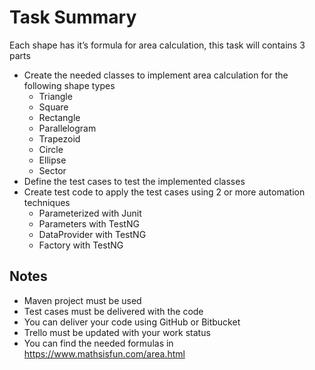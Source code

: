 # Task Summary
Each shape has it’s formula for area calculation, this task will contains 3 parts 
* Create the needed classes to implement area calculation for the following shape types 
  * Triangle
  * Square
  * Rectangle
  * Parallelogram
  * Trapezoid
  * Circle
  * Ellipse
  * Sector
* Define the test cases to test the implemented classes 
* Create test code to apply the test cases using 2 or more automation techniques 
  * Parameterized with Junit
  * Parameters with TestNG
  * DataProvider with TestNG
  * Factory with TestNG 

## Notes
* Maven project must be used 
* Test cases must be delivered with the code 
* You can deliver your code using GitHub or Bitbucket 
* Trello must be updated with your work status 
* You can find the needed formulas in https://www.mathsisfun.com/area.html



